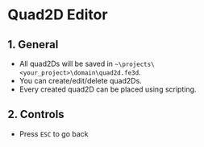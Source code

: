 # Quad2D Editor

## 1. General

- All quad2Ds will be saved in `~\projects\<your_project>\domain\quad2d.fe3d`.
- You can create/edit/delete quad2Ds.
- Every created quad2D can be placed using scripting.

## 2. Controls

- Press `ESC` to go back
